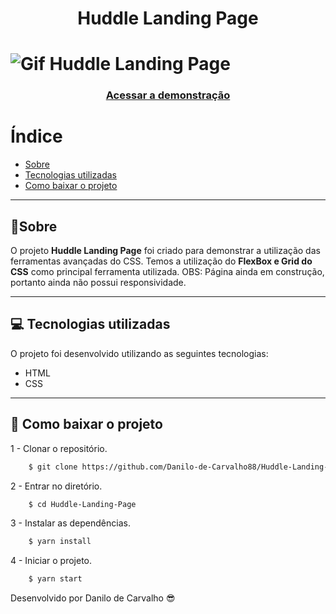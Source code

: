 <h1 align="center">
    <p>Huddle Landing Page</p>
</h1>

<h1>
<img src="https://danilo-de-carvalho88.github.io/Huddle-Landing-Page/" alt="Gif Huddle Landing Page">
</h1>

<h3 align="center">
    <a href="#">Acessar a demonstração</a>
</h3>

# Índice

- [Sobre](#-sobre)
- [Tecnologias utilizadas](#-tecnologias-utilizadas)
- [Como baixar o projeto](#-como-baixar-o-projeto)
---
## 📝Sobre

O projeto **Huddle Landing Page** foi criado para demonstrar a utilização das ferramentas avançadas do CSS. Temos a utilização do **FlexBox e Grid do CSS** como principal ferramenta utilizada. OBS: Página ainda em construção, portanto ainda não possui responsividade.

---
## 💻 Tecnologias utilizadas

O projeto foi desenvolvido utilizando as seguintes tecnologias:

- HTML
- CSS

---

## 💽 Como baixar o projeto

1 - Clonar o repositório.

```bash
    $ git clone https://github.com/Danilo-de-Carvalho88/Huddle-Landing-Page.git
```

2 - Entrar no diretório.

```bash
    $ cd Huddle-Landing-Page
```

3 - Instalar as dependências.

```bash
    $ yarn install
```

4 - Iniciar o projeto.

```bash
    $ yarn start
```

Desenvolvido por Danilo de Carvalho 😎